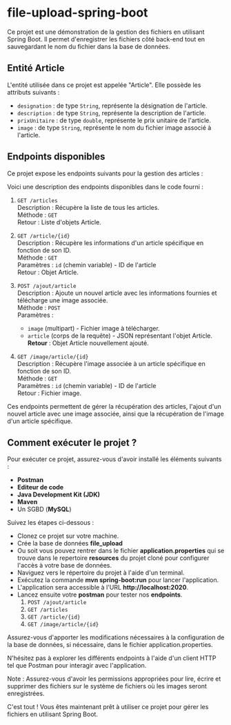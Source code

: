 # file-upload-spring-boot
Ce projet est une démonstration de la gestion des fichiers en utilisant Spring Boot. Il permet d'enregistrer les fichiers côté back-end tout en sauvegardant le nom du fichier dans la base de données.

## Entité Article
L'entité utilisée dans ce projet est appelée "Article". Elle possède les attributs suivants :

- `designation` : de type `String`, représente la désignation de l'article.
- `description` : de type `String`, représente la description de l'article.
- `prixUnitaire` : de type `double`, représente le prix unitaire de l'article.
- `image` : de type `String`, représente le nom du fichier image associé à l'article.

## Endpoints disponibles
Ce projet expose les endpoints suivants pour la gestion des articles :

Voici une description des endpoints disponibles dans le code fourni :

1. `GET /articles`\
   Description : Récupère la liste de tous les articles.\
   Méthode : `GET`\
   Retour : Liste d'objets Article.


2. `GET /article/{id}`\
   Description : Récupère les informations d'un article spécifique en fonction de son ID.\
   Méthode : `GET`\
   Paramètres : `id` (chemin variable) - ID de l'article\
   Retour : Objet Article.


3. `POST /ajout/article`\
   Description : Ajoute un nouvel article avec les informations fournies et télécharge une image associée.\
   Méthode : `POST`\
   Paramètres :
    - `image` (multipart) - Fichier image à télécharger.
    - `article` (corps de la requête) - JSON représentant l'objet Article.\
    **Retour** : Objet Article nouvellement ajouté.


4. `GET /image/article/{id}`\
   Description : Récupère l'image associée à un article spécifique en fonction de son ID.\
   Méthode : `GET`\
   Paramètres : `id` (chemin variable) - ID de l'article\
   Retour : Fichier image.

Ces endpoints permettent de gérer la récupération des articles, l'ajout d'un nouvel article avec une image associée, ainsi que la récupération de l'image d'un article spécifique.

## Comment exécuter le projet ?
Pour exécuter ce projet, assurez-vous d'avoir installé les éléments suivants :

- **Postman**
- **Editeur de code**
- **Java Development Kit (JDK)**
- **Maven**
- Un SGBD (**MySQL**)

Suivez les étapes ci-dessous :

- Clonez ce projet sur votre machine.
- Crée la base de données **file_upload**
- Ou soit vous pouvez rentrer dans le fichier **application.properties** qui se trouve dans le repertoire **resources** du projet cloné pour configurer l'accès à votre base de données.
- Naviguez vers le répertoire du projet à l'aide d'un terminal.
- Exécutez la commande **mvn spring-boot:run** pour lancer l'application.
- L'application sera accessible à l'URL **http://localhost:2020**.
- Lancez ensuite votre **postman** pour tester nos **endpoints**.
   1. `POST /ajout/article`
  2. `GET /articles`
  3. `GET /article/{id}`
  4. `GET /image/article/{id}`

Assurez-vous d'apporter les modifications nécessaires à la configuration de la base de données, si nécessaire, dans le fichier application.properties.

N'hésitez pas à explorer les différents endpoints à l'aide d'un client HTTP tel que Postman pour interagir avec l'application.

Note : Assurez-vous d'avoir les permissions appropriées pour lire, écrire et supprimer des fichiers sur le système de fichiers où les images seront enregistrées.

C'est tout ! Vous êtes maintenant prêt à utiliser ce projet pour gérer les fichiers en utilisant Spring Boot.